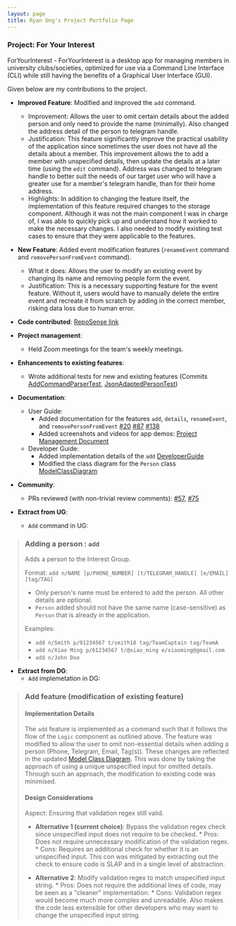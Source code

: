 ```yaml
---
layout: page
title: Ryan Ong's Project Portfolio Page
---
```


### Project: For Your Interest

ForYourInterest - ForYourInterest is a desktop app for managing members in university clubs/societies, optimized for use via a Command Line Interface (CLI) while still having the benefits of a Graphical User Interface (GUI).

Given below are my contributions to the project.

* **Improved Feature**: Modified and improved the `add` command.
  * Improvement: Allows the user to omit certain details about the added person and only need to provide the name (minimally). Also changed the address detail of the person to telegram handle.
  * Justification: This feature significantly improve the practical usability of the application since sometimes the user does not have all the details about a member. This improvement allows the to add a member with unspecified details, then update the details at a later time (using the `edit` command). Address was changed to telegram handle to better suit the needs of our target user who will have a greater use for a member's telegram handle, than for their home address.
  * Highlights: In addition to changing the feature itself, the implementation of this feature required changes to the storage component. Although it was not the main component I was in charge of, I was able to quickly pick up and understand how it worked to make the necessary changes. I also needed to modify existing test cases to ensure that they were applicable to the features.  

* **New Feature**: Added event modification features (`renameEvent` command and `removePersonFromEvent` command).
  * What it does: Allows the user to modify an existing event by changing its name and removing people form the event.
  * Justification: This is a necessary supporting feature for the event feature. Without it, users would have to manually delete the entire event and recreate it from scratch by adding in the correct member, risking data loss due to human error.

* **Code contributed**: [RepoSense link](https://nus-cs2103-ay2122s1.github.io/tp-dashboard/?search=&sort=groupTitle&sortWithin=title&timeframe=commit&mergegroup=&groupSelect=groupByRepos&breakdown=true&checkedFileTypes=docs~functional-code~test-code~other&since=2021-09-17&tabOpen=true&tabType=authorship&zFR=false&tabAuthor=ryanongra&tabRepo=AY2122S1-CS2103-T16-4%2Ftp%5Bmaster%5D&authorshipIsMergeGroup=false&authorshipFileTypes=docs~functional-code~test-code&authorshipIsBinaryFileTypeChecked=false)

* **Project management**:
  * Held Zoom meetings for the team's weekly meetings. 

* **Enhancements to existing features**:
    * Wrote additional tests for new and existing features (Commits [AddCommandParserTest](https://github.com/AY2122S1-CS2103-T16-4/tp/pull/81/commits/084af90435f05edc07f74adbc9214091ccfae329), [JsonAdaptedPersonTest](https://github.com/AY2122S1-CS2103-T16-4/tp/pull/81/commits/6a7fb1c107668a4a3eb7e33d47361eeb8ef5acdc))

* **Documentation**:
    * User Guide:
        * Added documentation for the features `add`, `details`, `renameEvent`, and `removePersonFromEvent` [\#20](https://github.com/AY2122S1-CS2103-T16-4/tp/pull/20) [\#87](https://github.com/AY2122S1-CS2103-T16-4/tp/pull/87/commits/e98a927bf98fb4889ce9d100376c812d6c282235) [\#138](https://github.com/AY2122S1-CS2103-T16-4/tp/pull/138) 
        * Added screenshots and videos for app demos: [Project Management Document](https://docs.google.com/document/d/1-H421cvAuV-pI8mNIWEZZ4qh4tuU-aGIbmptDFOgGuk/edit)
    * Developer Guide:
        * Added implementation details of the `add` [DeveloperGuide](https://ay2122s1-cs2103-t16-4.github.io/tp/DeveloperGuide.html#implementation)
        * Modified the class diagram for the `Person` class [ModelClassDiagram](https://ay2122s1-cs2103-t16-4.github.io/tp/DeveloperGuide.html#model-component)

* **Community**:
    * PRs reviewed (with non-trivial review comments): [\#57](https://github.com/AY2122S1-CS2103-T16-4/tp/pull/57), [\#75](https://github.com/AY2122S1-CS2103-T16-4/tp/pull/75)

* **Extract from UG**:
    * `Add` command in UG: 

>### Adding a person : `add`
>
>Adds a person to the Interest Group.
>
>Format: `add n/NAME [p/PHONE_NUMBER] [t/TELEGRAM_HANDLE] [e/EMAIL] [tag/TAG]`
>
>* Only person's name must be entered to add the person. All other details are optional.
>* `Person` added should not have the same name (case-sensitive) as `Person` that is already in the application.
>
>Examples:
>* `add n/Smith p/91234567 t/smith18 tag/TeamCaptain tag/TeamA`
>* `add n/Xiao Ming p/61234567 t/@xiao_ming e/xiaoming@gmail.com`
>* `add n/John Doe`

* **Extract from DG**:
    * `Add` implemetation in DG:
    
>### Add feature (modification of existing feature)
>
>#### Implementation Details
>
>The `add` feature is implemented as a command such that it follows the flow of the `Logic` component as outlined above. The feature was modified to allow the user to omit non-essential details when adding a person (Phone, Telegram, Email, Tag(s)). These changes are reflected in the updated [Model Class Diagram](https://ay2122s1-cs2103-t16-4.github.io/tp/DeveloperGuide.html#model-component). This was done by taking the approach of using a unique unspecified input for omitted details. Through such an approach, the modification to existing code was minimised.
>
>#### Design Considerations
>Aspect: Ensuring that validation regex still valid.
>* **Alternative 1 (current choice)**: Bypass the validation regex check since unspecified input does not require to be checked.
    * Pros: Does not require unnecessary modification of the validation regex.
    * Cons: Requires an additional check for whether it is an unspecified input. This con was mitigated by extracting out the check to ensure code is SLAP and in a single level of abstraction.
>
>* **Alternative 2**: Modify validation regex to match unspecified input string.
    * Pros: Does not require the additional lines of code, may be seen as a "cleaner" implementation.
    * Cons: Validation regex would become much more complex and unreadable. Also makes the code less extensible for other developers who may want to change the unspecified input string.
